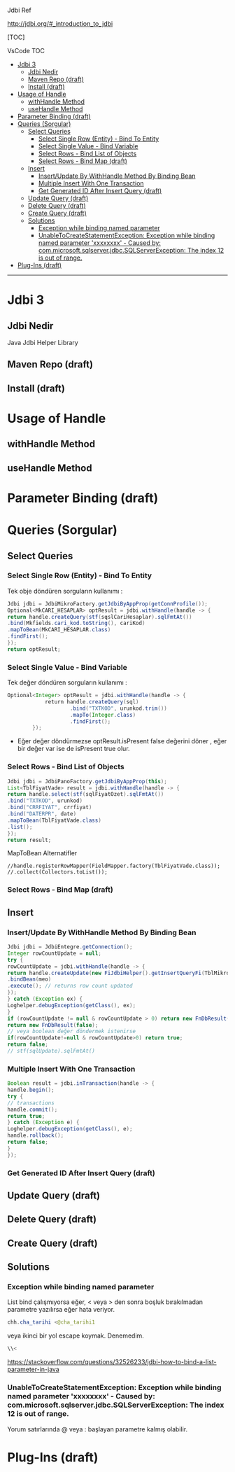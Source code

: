 
Jdbi Ref

http://jdbi.org/#_introduction_to_jdbi

[TOC]

VsCode TOC

<!-- TOC -->
- [Jdbi 3](#jdbi-3)
  - [Jdbi Nedir](#jdbi-nedir)
  - [Maven Repo (draft)](#maven-repo-draft)
  - [Install (draft)](#install-draft)
- [Usage of Handle](#usage-of-handle)
  - [withHandle Method](#withhandle-method)
  - [useHandle Method](#usehandle-method)
- [Parameter Binding (draft)](#parameter-binding-draft)
- [Queries (Sorgular)](#queries-sorgular)
  - [Select Queries](#select-queries)
    - [Select Single Row (Entity) - Bind To Entity](#select-single-row-entity---bind-to-entity)
    - [Select Single Value - Bind Variable](#select-single-value---bind-variable)
    - [Select Rows - Bind List of Objects](#select-rows---bind-list-of-objects)
    - [Select Rows - Bind Map (draft)](#select-rows---bind-map-draft)
  - [Insert](#insert)
    - [Insert/Update By WithHandle Method By Binding Bean](#insertupdate-by-withhandle-method-by-binding-bean)
    - [Multiple Insert With One Transaction](#multiple-insert-with-one-transaction)
    - [Get Generated ID After Insert Query (draft)](#get-generated-id-after-insert-query-draft)
  - [Update Query (draft)](#update-query-draft)
  - [Delete Query (draft)](#delete-query-draft)
  - [Create Query (draft)](#create-query-draft)
  - [Solutions](#solutions)
    - [Exception while binding named parameter](#exception-while-binding-named-parameter)
    - [UnableToCreateStatementException: Exception while binding named parameter 'xxxxxxxx' - Caused by: com.microsoft.sqlserver.jdbc.SQLServerException: The index 12 is out of range.](#unabletocreatestatementexception-exception-while-binding-named-parameter-xxxxxxxx---caused-by-commicrosoftsqlserverjdbcsqlserverexception-the-index-12-is-out-of-range)
- [Plug-Ins (draft)](#plug-ins-draft)
<!-- /TOC -->
----
# Jdbi 3

## Jdbi Nedir
Java Jdbi Helper Library

## Maven Repo (draft)

## Install (draft)

# Usage of Handle

## withHandle Method

## useHandle Method

# Parameter Binding (draft)

# Queries (Sorgular)

## Select Queries

### Select Single Row (Entity) - Bind To Entity

Tek obje döndüren sorguların kullanımı :

```java
Jdbi jdbi = JdbiMikroFactory.getJdbiByAppProp(getConnProfile());
Optional<MkCARI_HESAPLAR> optResult = jdbi.withHandle(handle -> {
return handle.createQuery(stf(sqslCariHesaplar).sqlFmtAt())
.bind(Mkfields.cari_kod.toString(), cariKod)
.mapToBean(MkCARI_HESAPLAR.class)
.findFirst();
});
return optResult;
```

### Select Single Value - Bind Variable

Tek değer döndüren sorguların kullanımı :

```java
Optional<Integer> optResult = jdbi.withHandle(handle -> {
            return handle.createQuery(sql)
                    .bind("TXTKOD", urunkod.trim())
                    .mapTo(Integer.class)
                    .findFirst();
        });
```

- Eğer değer döndürmezse optResult.isPresent false değerini döner , eğer bir değer var ise de isPresent true olur.

### Select Rows - Bind List of Objects

```java
Jdbi jdbi = JdbiPanoFactory.getJdbiByAppProp(this);
List<TblFiyatVade> result = jdbi.withHandle(handle -> {
return handle.select(stf(sqlFiyatOzet).sqlFmtAt())
.bind("TXTKOD", urunkod)
.bind("CRRFIYAT", crrfiyat)
.bind("DATERPR", date)
.mapToBean(TblFiyatVade.class)
.list();
});
return result;
```

MapToBean Alternatifler

```
//handle.registerRowMapper(FieldMapper.factory(TblFiyatVade.class));
//.collect(Collectors.toList());
```

### Select Rows - Bind Map (draft)

## Insert

### Insert/Update By WithHandle Method By Binding Bean

```java
Jdbi jdbi = JdbiEntegre.getConnection();
Integer rowCountUpdate = null;
try {
rowCountUpdate = jdbi.withHandle(handle -> {
return handle.createUpdate(new FiJdbiHelper().getInsertQueryFi(TblMikroEvrakOnay.class))
.bindBean(meo)
.execute(); // returns row count updated
});
} catch (Exception ex) {
Loghelper.debugException(getClass(), ex);
}
if (rowCountUpdate != null & rowCountUpdate > 0) return new FnDbResult(true);
return new FnDbResult(false);
// veya boolean değer döndermek istenirse
if(rowCountUpdate!=null & rowCountUpdate>0) return true;
return false;
// stf(sqlUpdate).sqlFmtAt()
```
### Multiple Insert With One Transaction

```java
Boolean result = jdbi.inTransaction(handle -> {
handle.begin();
try {
// transactions
handle.commit();
return true;
} catch (Exception e) {
Loghelper.debugException(getClass(), e);
handle.rollback();
return false;
}
});
```
### Get Generated ID After Insert Query (draft)
## Update Query (draft)
## Delete Query (draft)
## Create Query (draft)
## Solutions
### Exception while binding named parameter
List bind çalışmıyorsa eğer, < veya > den sonra boşluk bırakılmadan parametre yazılırsa eğer hata veriyor.
```java
chh.cha_tarihi <@cha_tarihi1
```
veya ikinci bir yol escape koymak. Denemedim.
```java
\\<
```
https://stackoverflow.com/questions/32526233/jdbi-how-to-bind-a-list-parameter-in-java
### UnableToCreateStatementException: Exception while binding named parameter 'xxxxxxxx' - Caused by: com.microsoft.sqlserver.jdbc.SQLServerException: The index 12 is out of range.
Yorum satırlarında @ veya : başlayan parametre kalmış olabilir.
# Plug-Ins (draft)

